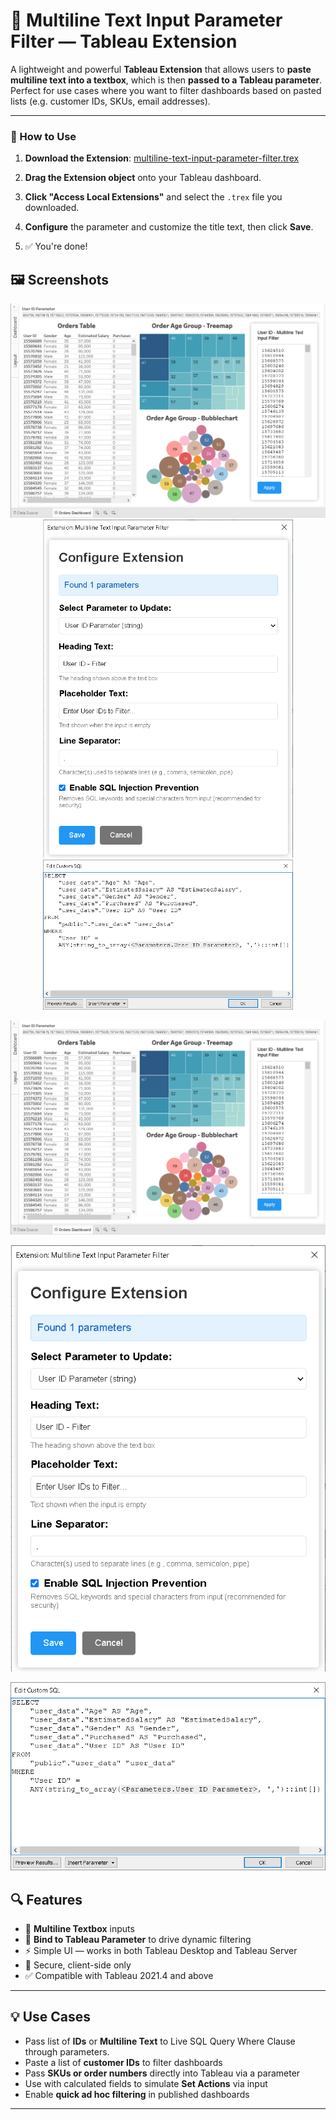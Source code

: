 # 📄 Multiline Text Input Parameter Filter — Tableau Extension

A lightweight and powerful **Tableau Extension** that allows users to **paste multiline text into a textbox**, which is then **passed to a Tableau parameter**. Perfect for use cases where you want to filter dashboards based on pasted lists (e.g. customer IDs, SKUs, email addresses).

---

### 🔧 How to Use

1. **Download the Extension**: [multiline-text-input-parameter-filter.trex](https://vnalla557.github.io/tableau-multiline-text-input-parameter-filter-extension/multiline-text-input-parameter-filter.trex)

2. **Drag the Extension object** onto your Tableau dashboard.

3. **Click "Access Local Extensions"** and select the `.trex` file you downloaded.

4. **Configure** the parameter and customize the title text, then click **Save**.

5. ✅ You're done!

## 🖼️ Screenshots

<p align="center">
  <img src="https://raw.githubusercontent.com/vnalla557/tableau-multiline-text-input-parameter-filter-extension/main/screenshots/tableau-filter-50000-multiline-user-ids-from-excel-using-parameter.png" />
  <img src="https://raw.githubusercontent.com/vnalla557/tableau-multiline-text-input-parameter-filter-extension/main/screenshots/tableau-multiline-text-parameter-configuration.png" width="400"/>
  <img src="https://raw.githubusercontent.com/vnalla557/tableau-multiline-text-input-parameter-filter-extension/main/screenshots/tableau-parameter-passing-multiline-text-input-filter-ids-to-postgres-live-query.png" width="400"/>
</p>

![filter 50000 multiline user ids from excel using parameter against live sql query in tableau](https://raw.githubusercontent.com/vnalla557/tableau-multiline-text-input-parameter-filter-extension/main/screenshots/tableau-filter-50000-multiline-user-ids-from-excel-using-parameter.png)

![tableau multiline text parameter filter configuration](https://raw.githubusercontent.com/vnalla557/tableau-multiline-text-input-parameter-filter-extension/main/screenshots/tableau-multiline-text-parameter-configuration.png)

![tableau parameter passing multiline text input filter ids to postgres live query](https://raw.githubusercontent.com/vnalla557/tableau-multiline-text-input-parameter-filter-extension/main/screenshots/tableau-parameter-passing-multiline-text-input-filter-ids-to-postgres-live-query.png)


## 🔍 Features

- 📝 **Multiline Textbox** inputs
- 🎯 **Bind to Tableau Parameter** to drive dynamic filtering
- ⚡ Simple UI — works in both Tableau Desktop and Tableau Server
- 🔐 Secure, client-side only
- ✅ Compatible with Tableau 2021.4 and above

---

## 💡 Use Cases

- Pass list of **IDs** or **Multiline Text** to Live SQL Query Where Clause through parameters.
- Paste a list of **customer IDs** to filter dashboards
- Pass **SKUs or order numbers** directly into Tableau via a parameter
- Use with calculated fields to simulate **Set Actions** via input
- Enable **quick ad hoc filtering** in published dashboards

---

